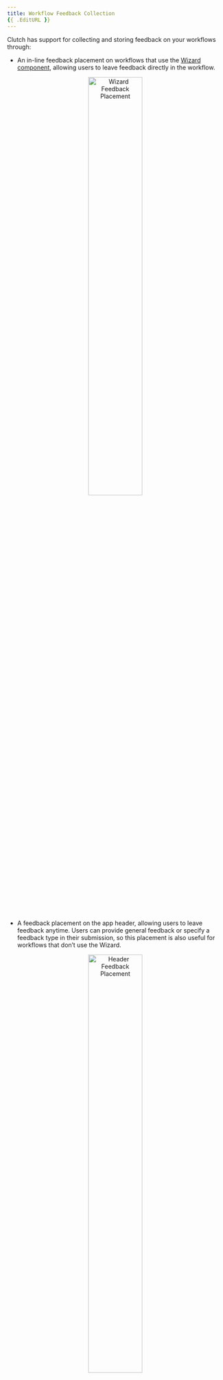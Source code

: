 ```yaml
---
title: Workflow Feedback Collection
{{ .EditURL }}
---
```


Clutch has support for collecting and storing feedback on your workflows through:
- An in-line feedback placement on workflows that use the [Wizard component](https://clutch.sh/docs/development/frontend/overview/#clutch-shwizard), allowing users to leave feedback directly in the workflow.

<p align="center">
<img alt="Wizard Feedback Placement" src="https://user-images.githubusercontent.com/39421794/152175146-78139eca-3722-4ae9-a4be-7bb5488bbb15.png" width="50%"/>
</p>

- A feedback placement on the app header, allowing users to leave feedback anytime. Users can provide general feedback or specify a feedback type in their submission, so this placement is also useful for workflows that don’t use the Wizard.

<p align="center">
<img alt="Header Feedback Placement" src="https://user-images.githubusercontent.com/39421794/152175327-8bb57711-053f-4b08-8034-ab24d92dfeb1.png" width="50%"/>
</p>

## Components
The Clutch feedback framework consists of three parts: frontend, backend server, and [feature flags](https://clutch.sh/docs/development/feature-flags). Below are the components responsible for enabling feedback collection in Clutch. **Registration of all the components is required**.

| Name | Description |
| --- | --- |
| `clutch.module.feedback` | Provides the `getSurveys` and `submitFeedback` endpoints. The former returns the survey questions for the feedback placements and the latter calls the feedback service. |
| `clutch.module.featureflag` | Handles the feature flag configuration to enable the feedback features. |
| `clutch.service.db.postgres` | Connects to the Postgres database.  |
| `clutch.service.feedback` | Stores the feedback submissions in the database.  |

### Configuration
Below is an example [clutch-config](https://clutch.sh/docs/configuration/) for enabling feedback collection.

```yaml title="backend/clutch-config.yaml"
...
modules:
  ...
  - name: clutch.module.featureflag
    typed_config:
      "@type": types.google.com/clutch.config.module.featureflag.v1.Config
      simple:
        flags:
          # enables the feedback placement on all workflows that use the Wizard
          npsWizard: true
          # enables the feedback placement on the app header
          npsHeader: true
  - name: clutch.module.feedback
    typed_config:
      "@type": types.google.com/clutch.config.module.feedback.v1.Config
      origins:
        - origin: WIZARD
          survey:
            prompt: Rate the workflow
            freeform_prompt: What would you recommend to improve the workflow?
            rating_labels:
              - emoji: SAD
                label: bad
              - emoji: NEUTRAL
                label: ok
              - emoji: HAPPY
                label: great
        - origin: HEADER
          survey:
            prompt: Rate your experience using Clutch
            freeform_prompt: What's going well? What could be better?
            rating_labels:
              - emoji: SAD
                label: bad
              - emoji: NEUTRAL
                label: ok
              - emoji: HAPPY
                label: great
services:
  ...
  - name: clutch.service.db.postgres
    ...
  - name: clutch.service.feedback
```

#### Customization
The survey questions for each feedback placement are driven by the clutch-config. Provide the question that you want the user to rate as well as the label (which will be used as the tooltip text for the corresponding emoji option) for each emoji rating.

## Backend

### Feedback Service
The feedback service has two responsibilities: normalize the feedback rating to a score out a 100 (described below) and save the feedback to the database.

#### Rating System
The Clutch feedback framework currently ships with a three-point emoji rating scale, which gets normalized to a raw score out of a 100 (sad emoji: 30, neutral emoji: 70, happy emoji: 100). There are two main benefits:
1. By normalizing the rating to a score out of 100, existing rating scales can be extended or new rating scales can be added without needing to change the scores of other rating scales. Importantly, this also means that prior feedback submission scores can still be combined with the data set of the new or updated rating scales.
1. By normalizing the rating to a score out of 100, the feedback can be easily computed to generate NPS (Net Promoter Score) or CSAT (Customer Satisfaction Score).

#### Feedback Submission
Below is an example of what gets sent in the `submitFeedback` API request.

```json
{
    "userId": "foo@example.com",
    "id": "z2z749z4-z067-443z-zz95-9796511z7zzf",
    "feedback": {
        "ratingLabel": "great",
        "ratingScale": {
            "emoji": 3
        },
        "feedbackType": "/k8s/pod/delete",
        "freeformResponse": "this is great!"
    },
    "metadata": {
        "origin": 2,
        "userSubmitted": true,
        "survey": {
            "prompt": "Rate the workflow",
            "freeformPrompt": "What would you recommend to improve the workflow?",
            "ratingLabels": [
                {
                    "emoji": "SAD",
                    "label": "bad"
                },
                {
                    "emoji": "NEUTRAL",
                    "label": "ok"
                },
                {
                    "emoji": "HAPPY",
                    "label": "great"
                }
            ]
        },
        "urlSearchParams": "?q=cluster%2Fnamespace%2Fpod"
    }
}
```

Some pieces to highlight:
- `feedbackType`: the area of feedback for the submission (i.e. url path)
- `ratingScale`: the scale presented to the user as well as the scale option the user selected. This is then normalized to a score out of 100.
- `metadata`: additional contextual information on the feedback submission, such as what was the survey question, what was the origin (i.e. Wizard or header placement), the url search params (to know what the user was looking up), and whether the feedback was formally submitted (described below).

In order to collect as much feedback data as possible, a `submitSuvey` API call is made every time an emoji rating is selected even if the user did not click the submit button. Because of this, the feedback service uses the `client_id` from the feedback submission to continue updating the user’s feedback throughout the session to ensure we store the most recent submission. As part of this, there is a `userSubmitted` field in the feedback metadata to know whether the submission was formally submitted.
